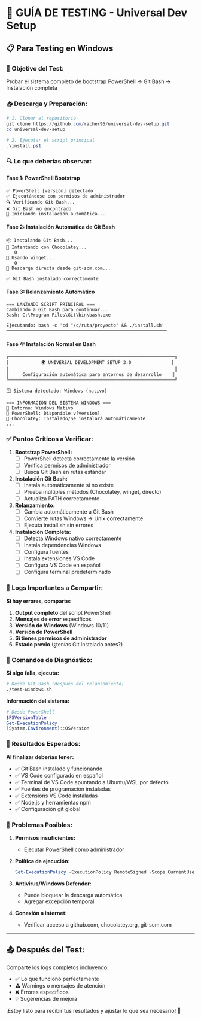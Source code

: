 # 🧪 GUÍA DE TESTING - Universal Dev Setup

## 📋 **Para Testing en Windows**

### **🎯 Objetivo del Test:**
Probar el sistema completo de bootstrap PowerShell → Git Bash → Instalación completa

### **📥 Descarga y Preparación:**

```powershell
# 1. Clonar el repositorio
git clone https://github.com/racher95/universal-dev-setup.git
cd universal-dev-setup

# 2. Ejecutar el script principal
.\install.ps1
```

### **🔍 Lo que deberías observar:**

#### **Fase 1: PowerShell Bootstrap**
```
✅ PowerShell [versión] detectado
✅ Ejecutándose con permisos de administrador
🔍 Verificando Git Bash...
❌ Git Bash no encontrado
🔄 Iniciando instalación automática...
```

#### **Fase 2: Instalación Automática de Git Bash**
```
📦 Instalando Git Bash...
🔄 Intentando con Chocolatey...
   O
🔄 Usando winget...
   O  
🔄 Descarga directa desde git-scm.com...

✅ Git Bash instalado correctamente
```

#### **Fase 3: Relanzamiento Automático**
```
=== LANZANDO SCRIPT PRINCIPAL ===
Cambiando a Git Bash para continuar...
Bash: C:\Program Files\Git\bin\bash.exe

Ejecutando: bash -c 'cd "/c/ruta/proyecto" && ./install.sh'
────────────────────────────────────────────────────────────
```

#### **Fase 4: Instalación Normal en Bash**
```
╔══════════════════════════════════════════════════════════════╗
║            🌍 UNIVERSAL DEVELOPMENT SETUP 3.0               ║
║                                                              ║
║     Configuración automática para entornos de desarrollo    ║
╚══════════════════════════════════════════════════════════════╝

🪟 Sistema detectado: Windows (nativo)

=== INFORMACIÓN DEL SISTEMA WINDOWS ===
🔹 Entorno: Windows Nativo
🔹 PowerShell: Disponible v[version]
🔹 Chocolatey: Instalado/Se instalará automáticamente
...
```

### **✅ Puntos Críticos a Verificar:**

1. **Bootstrap PowerShell:**
   - [ ] PowerShell detecta correctamente la versión
   - [ ] Verifica permisos de administrador
   - [ ] Busca Git Bash en rutas estándar

2. **Instalación Git Bash:**
   - [ ] Instala automáticamente si no existe
   - [ ] Prueba múltiples métodos (Chocolatey, winget, directo)
   - [ ] Actualiza PATH correctamente

3. **Relanzamiento:**
   - [ ] Cambia automáticamente a Git Bash
   - [ ] Convierte rutas Windows → Unix correctamente
   - [ ] Ejecuta install.sh sin errores

4. **Instalación Completa:**
   - [ ] Detecta Windows nativo correctamente
   - [ ] Instala dependencias Windows
   - [ ] Configura fuentes
   - [ ] Instala extensiones VS Code
   - [ ] Configura VS Code en español
   - [ ] Configura terminal predeterminado

### **📝 Logs Importantes a Compartir:**

**Si hay errores, comparte:**
1. **Output completo** del script PowerShell
2. **Mensajes de error** específicos
3. **Versión de Windows** (Windows 10/11)
4. **Versión de PowerShell** 
5. **Si tienes permisos de administrador**
6. **Estado previo** (¿tenías Git instalado antes?)

### **🔧 Comandos de Diagnóstico:**

**Si algo falla, ejecuta:**
```bash
# Desde Git Bash (después del relanzamiento)
./test-windows.sh
```

**Información del sistema:**
```powershell
# Desde PowerShell
$PSVersionTable
Get-ExecutionPolicy
[System.Environment]::OSVersion
```

### **🎯 Resultados Esperados:**

**Al finalizar deberías tener:**
- ✅ Git Bash instalado y funcionando
- ✅ VS Code configurado en español
- ✅ Terminal de VS Code apuntando a Ubuntu/WSL por defecto
- ✅ Fuentes de programación instaladas
- ✅ Extensions VS Code instaladas
- ✅ Node.js y herramientas npm
- ✅ Configuración git global

### **🐛 Problemas Posibles:**

1. **Permisos insuficientes:**
   - Ejecutar PowerShell como administrador

2. **Política de ejecución:**
   ```powershell
   Set-ExecutionPolicy -ExecutionPolicy RemoteSigned -Scope CurrentUser
   ```

3. **Antivirus/Windows Defender:**
   - Puede bloquear la descarga automática
   - Agregar excepción temporal

4. **Conexión a internet:**
   - Verificar acceso a github.com, chocolatey.org, git-scm.com

---

## 📤 **Después del Test:**

Comparte los logs completos incluyendo:
- ✅ Lo que funcionó perfectamente
- ⚠️ Warnings o mensajes de atención
- ❌ Errores específicos
- 💡 Sugerencias de mejora

¡Estoy listo para recibir tus resultados y ajustar lo que sea necesario! 🚀
